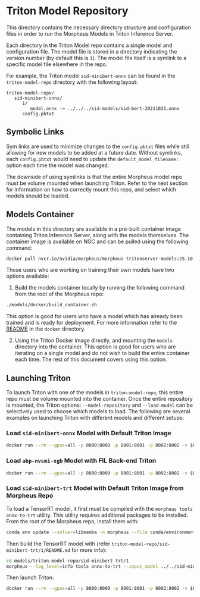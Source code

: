 <!--
SPDX-FileCopyrightText: Copyright (c) 2022-2025, NVIDIA CORPORATION & AFFILIATES. All rights reserved.
SPDX-License-Identifier: Apache-2.0

Licensed under the Apache License, Version 2.0 (the "License");
you may not use this file except in compliance with the License.
You may obtain a copy of the License at

http://www.apache.org/licenses/LICENSE-2.0

Unless required by applicable law or agreed to in writing, software
distributed under the License is distributed on an "AS IS" BASIS,
WITHOUT WARRANTIES OR CONDITIONS OF ANY KIND, either express or implied.
See the License for the specific language governing permissions and
limitations under the License.
-->

# Triton Model Repository

This directory contains the necessary directory structure and configuration files in order to run the Morpheus Models in Triton Inference Server.

Each directory in the Triton Model repo contains a single model and configuration file. The model file is stored in a directory indicating the version number (by default this is `1`). The model file itself is a symlink to a specific model file elsewhere in the repo.

For example, the Triton model `sid-minibert-onnx` can be found in the `triton-model-repo` directory with the following layout:

```
triton-model-repo/
   sid-minibert-onnx/
      1/
         model.onnx -> ../../../sid-models/sid-bert-20211021.onnx
      config.pbtxt
```

## Symbolic Links

Sym links are used to minimize changes to the `config.pbtxt` files while still allowing for new models to be added at a future date. Without symlinks, each `config.pbtxt` would need to update the `default_model_filename:` option each time the model was changed.

The downside of using symlinks is that the entire Morpheus model repo must be volume mounted when launching Triton. Refer to the next section for information on how to correctly mount this repo, and select which models should be loaded.

## Models Container
The models in this directory are available in a pre-built container image containing Triton Inference Server, along with the models themselves. The container image is available on NGC and can be pulled using the following command:
```bash
docker pull nvcr.io/nvidia/morpheus/morpheus-tritonserver-models:25.10
```

Those users who are working on training their own models have two options available:
1) Build the models container locally by running the following command from the root of the Morpheus repo:
```bash
./models/docker/build_container.sh
```

This option is good for users who have a model which has already been trained and is ready for deployment. For more information refer to the [README](./docker/README.md) in the `docker` directory.

2) Using the Triton Docker image directly, and mounting the `models` directory into the container. This option is good for users who are iterating on a single model and do not wish to build the entire container each time. The rest of this document covers using this option.

## Launching Triton

To launch Triton with one of the models in `triton-model-repo`, this entire repo must be volume mounted into the container. Once the entire repository is mounted, the Triton options: `--model-repository` and `--load-model` can be selectively used to choose which models to load. The following are several examples on launching Triton with different models and different setups:

### Load `sid-minibert-onnx` Model with Default Triton Image

```bash
docker run --rm --gpus=all -p 8000:8000 -p 8001:8001 -p 8002:8002 -v $PWD:/models --name tritonserver nvcr.io/nvidia/tritonserver:22.08-py3 tritonserver --model-repository=/models/triton-model-repo --exit-on-error=false --model-control-mode=explicit --load-model sid-minibert-onnx
```

### Load `abp-nvsmi-xgb` Model with FIL Back-end Triton

```bash
docker run --rm --gpus=all -p 8000:8000 -p 8001:8001 -p 8002:8002 -v $PWD:/models --name tritonserver triton_fil tritonserver --model-repository=/models/triton-model-repo --exit-on-error=false --model-control-mode=explicit --load-model abp-nvsmi-xgb
```

### Load `sid-minibert-trt` Model with Default Triton Image from Morpheus Repo

To load a TensorRT model, it first must be compiled with the `morpheus tools onnx-to-trt` utility. This utility requires additional packages to be installed. From the root of the Morpheus repo, install them with:
```bash
conda env update --solver=libmamba -n morpheus --file conda/environments/model-utils_cuda-128_arch-$(arch).yaml
```

Then build the TensorRT model with (refer `triton-model-repo/sid-minibert-trt/1/README.md` for more info):
```bash
cd models/triton-model-repo/sid-minibert-trt/1
morpheus --log_level=info tools onnx-to-trt --input_model ../../sid-minibert-onnx/1/model.onnx --output_model ./model.plan --batches 1 8 --batches 1 16 --batches 1 32 --seq_length 256 --max_workspace_size 16000
```

Then launch Triton:

```bash
docker run --rm --gpus=all -p 8000:8000 -p 8001:8001 -p 8002:8002 -v $PWD/models:/models --name tritonserver nvcr.io/nvidia/tritonserver:22.08-py3 tritonserver --model-repository=/models/triton-model-repo --exit-on-error=false --model-control-mode=explicit --load-model sid-minibert-trt
```
